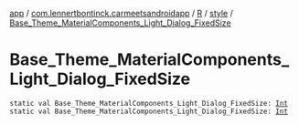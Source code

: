 [app](../../../index.md) / [com.lennertbontinck.carmeetsandroidapp](../../index.md) / [R](../index.md) / [style](index.md) / [Base_Theme_MaterialComponents_Light_Dialog_FixedSize](./-base_-theme_-material-components_-light_-dialog_-fixed-size.md)

# Base_Theme_MaterialComponents_Light_Dialog_FixedSize

`static val Base_Theme_MaterialComponents_Light_Dialog_FixedSize: `[`Int`](https://kotlinlang.org/api/latest/jvm/stdlib/kotlin/-int/index.html)
`static val Base_Theme_MaterialComponents_Light_Dialog_FixedSize: `[`Int`](https://kotlinlang.org/api/latest/jvm/stdlib/kotlin/-int/index.html)